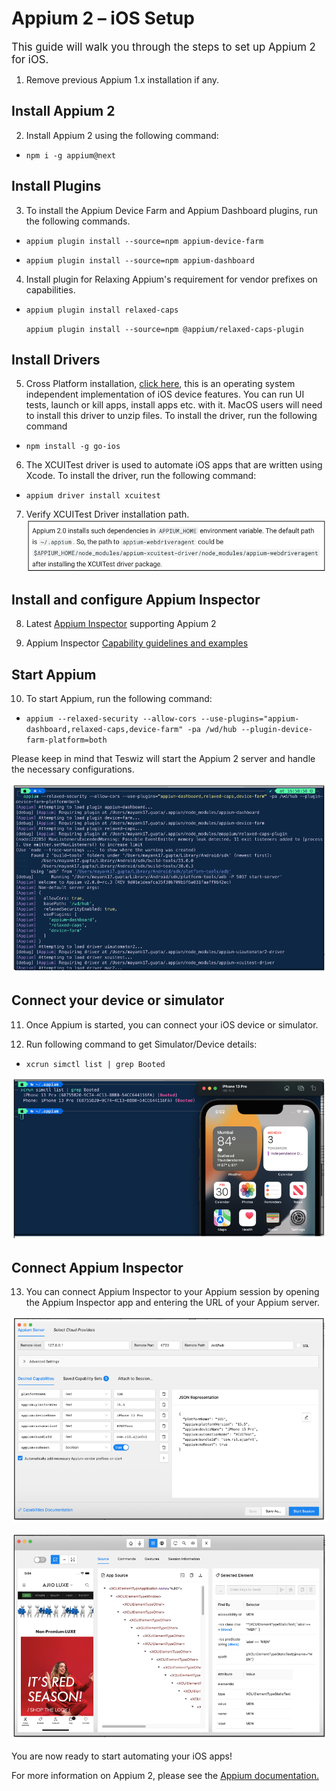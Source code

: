 # Appium 2 – iOS Setup

<span style="font-size: larger;">This guide will walk you through the steps to set up Appium 2 for iOS.</span> 

1. Remove previous Appium 1.x installation if any.
## Install Appium 2

2. Install Appium 2 using the following command:
- ```npm i -g appium@next```



## Install Plugins





3. To install the Appium Device Farm and Appium Dashboard plugins, run the following commands.

* `appium plugin install --source=npm appium-device-farm`

* `appium plugin install --source=npm appium-dashboard`



4. Install plugin for Relaxing Appium's requirement for vendor prefixes on capabilities.

* `appium plugin install relaxed-caps`

   `appium plugin install --source=npm @appium/relaxed-caps-plugin`



## Install Drivers



5. Cross Platform installation, [click here](https://github.com/danielpaulus/go-ios), this is an operating system independent implementation of iOS device features. You can run UI tests, launch or kill apps, install apps etc. with it.
   MacOS users will need to install this driver to unzip files. To install the driver, run the following command
* `npm install -g go-ios`


6. The XCUITest driver is used to automate iOS apps that are written using Xcode. To install the driver, run the following command:

* `appium driver install xcuitest`

7. Verify XCUITest Driver installation path.
   ![XCUITest-driver-path.png](XCUITest-driver-path.png)


## Install and configure Appium Inspector


8. Latest [Appium Inspector](https://github.com/appium/appium-inspector/releases) supporting Appium 2


9. Appium Inspector [Capability guidelines and examples](https://appium.io/docs/en/2.0/guides/caps/)



## Start Appium



10. To start Appium, run the following command:

* `appium --relaxed-security --allow-cors --use-plugins="appium-dashboard,relaxed-caps,device-farm" -pa /wd/hub --plugin-device-farm-platform=both`

Please keep in mind that Teswiz will start the Appium 2 server and handle the necessary configurations.

![Launch-Appium-with-installed-plugins.png](Launch-Appium-with-installed-plugins.png)

## Connect your device or simulator



11. Once Appium is started, you can connect your iOS device or simulator.



12. Run following command to get Simulator/Device details:

* `xcrun simctl list | grep Booted`

![Booted-device-details.png](Booted-device-details.png)









## Connect Appium Inspector



13. You can connect Appium Inspector to your Appium session by opening the Appium Inspector app and entering the URL of your Appium server.

![Sample-Desired-Capabilites.png](Sample-Desired-Capabilites.png)


![Appium-Inspector-connected.png](Appium-Inspector-connected.png)






You are now ready to start automating your iOS apps!

For more information on Appium 2, please see the [Appium documentation.](https://appium.io/docs/en/2.0/) 

 